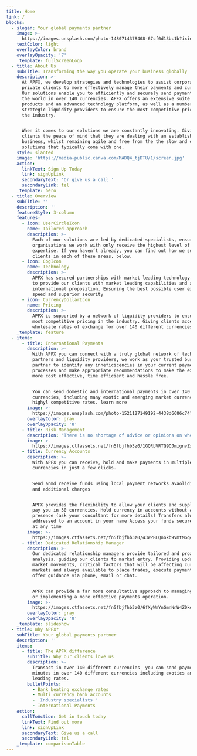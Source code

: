 ```yaml
---
title: Home
link: /
blocks:
  - slogan: Your global payments partner
    image: >-
      https://images.unsplash.com/photo-1480714378408-67cf0d13bc1b?ixid=MnwxMjA3fDB8MHxwaG90by1wYWdlfHx8fGVufDB8fHx8&ixlib=rb-1.2.1&auto=format&fit=crop&w=3150&q=80
    textColor: light
    overlayColor: brand
    overlayOpacity: '7'
    _template: fullScreenLogo
  - title: About Us
    subTitle: Transforming the way you operate your business globally
    description: >-
      At APFX, we develop strategies and technologies to assist corporates and
      private clients to more effectively manage their payments and currency.
      Our solutions enable you to efficiently and securely send payments across
      the world in over 140 currencies. APFX offers an extensive suite of
      products and an advanced technology platform, as well as a number of
      strategic liquidity providers to ensure the most competitive pricing in
      the industry.


      When it comes to our solutions we are constantly innovating. Giving
      clients the peace of mind that they are dealing with an established
      business, whilst remaining agile and free from the the slow and outdated
      solutions that typically come with one.
    style: slanted
    image: 'https://media-public.canva.com/MADQ4_tjDTU/1/screen.jpg'
    action:
      linkText: Sign Up Today
      link: signUpLink
      secondaryText: 'Or give us a call '
      secondaryLink: tel
    _template: hero
  - title: Overview
    subTitle: ''
    description: ''
    featureStyle: 3-column
    features:
      - icon: UserCircleIcon
        name: Tailored approach
        description: >-
          Each of our solutions are led by dedicated specialists, ensuring the
          organisations we work with only receive the highest level of
          expertise. If you haven’t already, you can find out how we support
          clients in each of these areas, below.
      - icon: CogIcon
        name: Technology
        description: >-
          APFX has secured partnerships with market leading technology vendors
          to provide our clients with market leading capabilities and a truly
          international proposition. Ensuring the best possible user experience,
          speed and superior security
      - icon: CurrencyDollarIcon
        name: Pricing
        description: >-
          APFX is supported by a network of liquidity providers to ensure the
          most competitive pricing in the industry. Giving clients access to
          wholesale rates of exchange for over 140 different currencies
    _template: feature
  - items:
      - title: International Payments
        description: >-
          With APFX you can connect with a truly global network of technology
          partners and liquidity providers, we work as your trusted business
          partner to identify any inneficicencies in your current paymebnts
          processes and make appropriate recommendations to make the experience
          more cost effective, time efficient and hassle free.


          You can send domestic and international payments in over 140
          currencies, including many exotic and emerging market currencies at
          highyl competitive rates. learn more
        image: >-
          https://images.unsplash.com/photo-1521127149192-4438d6686c74?ixid=MnwxMjA3fDB8MHxwaG90by1wYWdlfHx8fGVufDB8fHx8&ixlib=rb-1.2.1&auto=format&fit=crop&w=2817&q=80
        overlayColor: gray
        overlayOpacity: '8'
      - title: Risk Management
        description: "There is no shortage of advice or opinions on where exchange rates are going.\_ However, for those responsible for deciding how to manage their currency exposures it has never been more important to be pro-active in making informed decisions. The fact remains that nobody can reliably predict the currency market but despite this, currency purchasing decisions are still frequently based on a ‘best guess’ and therefore companies remain vulnerable to currency risk. \n\nAt APFX, we look to mitigate the problem of unpredictable exchange rates by developing strategies tailored to your business circumstances and in doing so, give you greater control over the impact exchange rate volatility has on your bottom line. learn more"
        image: >-
          https://images.ctfassets.net/fn5fbjfhb3z0/1GQRbVRTQ9OJmignvZxPTd/43b7e889507f8801aa8268aef9d95083/opera-house-2.jpg?w=1600&h=1066&q=50
      - title: Currency Accounts
        description: >-
          With APFX you can receive, hold and make payments in multiple
          currencies in just a few clicks.


          Send anmd receive funds using local payment networks avaoliding delays
          and additional charges


          APFX provides the flexibility to allow your clients and suppliers to
          pay you in 30 currencies. Hold currency in accounts without a local
          presence (ask your consultant for more details) Transfers always
          addressed to an account in your name Access your funds securely online
          at any time
        image: >-
          https://images.ctfassets.net/fn5fbjfhb3z0/43WPBLQnokb9VmtMGq4JWE/7a68eaa362df36ed7b08b9db785e57f3/christopher-burns-D-fpL7F_MEI-unsplash.jpg?w=3200&h=1843&q=50
      - title: Dedicated Relationship Manager
        description: >-
          Our dedicated relationship managers provide tailored and proactive
          analysis, guiding our clients to market entry. Providing updates on
          market movements, critical factors that will be affecting currency
          markets and always available to place trades, execute payments and
          offer guidance via phone, email or chat.


          APFX can provide a far more consultative approach to managing FX risk
          or implementing a more effective payments operation.
        image: >-
          https://images.ctfassets.net/fn5fbjfhb3z0/6fXyWmYnGmnNnW4Z0kdFfW/96d3830218d5af21b493756b03515582/kevin-bosc-oeqBJZd1GWY-unsplash.jpg?w=3200&h=2133&q=50
        overlayColor: gray
        overlayOpacity: '8'
    _template: slideshow
  - title: Why APFX?
    subTitle: Your global payments partner
    description: ''
    items:
      - title: The APFX difference
        subTitle: Why our clients love us
        description: >-
          Transact in over 140 different currencies  you can send payments in
          minutes in over 140 different currencies including exotics and market
          leading rates.
        bulletPoints:
          - Bank beating exchange rates
          - Multi currency bank accounts
          - 'Industry specialists '
          - International Payments
    action:
      callToAction: Get in touch today
      linkText: Find out more
      link: signUpLink
      secondaryText: Give us a call
      secondaryLink: tel
    _template: comparisonTable
---
```


